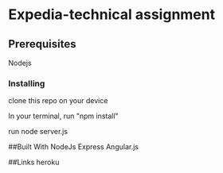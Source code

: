 # Expedia-technical assignment

## Prerequisites
Nodejs

### Installing
clone this repo on your device

In your terminal, run "npm install"

run node server.js

##Built With
NodeJs
Express
Angular.js

##Links
heroku